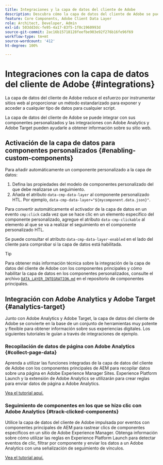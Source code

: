 ```yaml
---
title: Integraciones y la capa de datos del cliente de Adobe
description: Descubra cómo la capa de datos del cliente de Adobe se puede integrar con sus componentes personalizados y cómo las integraciones con Adobe Analytics y Adobe Target pueden ayudarle a obtener perspectivas en su sitio web
feature: Core Components, Adobe Client Data Layer
role: Architect, Developer, Admin
exl-id: 503dd3dc-fe95-4a17-83f5-1f0c1960993d
source-git-commit: 2ac16b15718128feefbe903e92f276b16fe96f69
workflow-type: tm+mt
source-wordcount: '412'
ht-degree: 100%

---
```


# Integraciones con la capa de datos del cliente de Adobe {#integrations}

La capa de datos del cliente de Adobe reduce el esfuerzo por instrumentar sitios web al proporcionar un método estandarizado para exponer y acceder a cualquier tipo de datos para cualquier script.

La capa de datos del cliente de Adobe se puede integrar con sus componentes personalizados y las integraciones con Adobe Analytics y Adobe Target pueden ayudarle a obtener información sobre su sitio web.

## Activación de la capa de datos para componentes personalizados {#enabling-custom-components}

Para añadir automáticamente un componente personalizado a la capa de datos:

1. Defina las propiedades del modelo de componentes personalizado del que debe realizarse un seguimiento.
1. Añada el atributo `data-cmp-data-layer` al componente personalizado HTL. Por ejemplo, `data-cmp-data-layer="${mycomponent.data.json}"`.

Para convertir automáticamente el activador de la capa de datos en un evento `cmp:click` cada vez que se hace clic en un elemento específico del componente personalizado, agregue el atributo `data-cmp-clickable` al elemento al que se va a realizar el seguimiento en el componente personalizado HTL.

Se puede consultar el atributo `data-cmp-data-layer-enabled` en el lado del cliente para comprobar si la capa de datos está habilitada.

>[!TIP]
>
>Para obtener más información técnica sobre la integración de la capa de datos del cliente de Adobe con los componentes principales y cómo habilitar la capa de datos en los componentes personalizados, consulte el archivo [`DATA_LAYER_INTEGRATION.md`](https://github.com/adobe/aem-core-wcm-components/blob/master/DATA_LAYER_INTEGRATION.md) en el repositorio de componentes principales.

## Integración con Adobe Analytics y Adobe Target {#analytics-target}

Junto con Adobe Analytics y Adobe Target, la capa de datos del cliente de Adobe se convierte en la base de un conjunto de herramientas muy potente y flexible para obtener información sobre sus experiencias digitales. Los siguientes tutoriales le guían a través de integraciones de ejemplo.

### Recopilación de datos de página con Adobe Analytics {#collect-page-data}

Aprenda a utilizar las funciones integradas de la capa de datos del cliente de Adobe con los componentes principales de AEM para recopilar datos sobre una página en Adobe Experience Manager Sites. Experience Platform Launch y la extensión de Adobe Analytics se utilizarán para crear reglas para enviar datos de página a Adobe Analytics.

[Vea el tutorial aquí.](https://experienceleague.adobe.com/docs/experience-manager-learn/sites/integrations/analytics/collect-data-analytics.html?lang=es)

### Seguimiento de componentes en los que se hizo clic con Adobe Analytics {#track-clicked-components}

Utilice la capa de datos del cliente de Adobe impulsada por eventos con componentes principales de AEM para rastrear clics de componentes específicos en un sitio de Adobe Experience Manager. Obtenga información sobre cómo utilizar las reglas en Experience Platform Launch para detectar eventos de clic, filtrar por componente y enviar los datos a un Adobe Analytics con una señalización de seguimiento de vínculos.

[Vea el tutorial aquí.](https://experienceleague.adobe.com/docs/experience-manager-learn/sites/integrations/analytics/track-clicked-component.html?lang=es)
